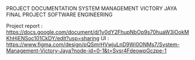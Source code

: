 PROJECT DOCUMENTATION
SYSTEM MANAGEMENT 
VICTORY JAYA
FINAL PROJECT SOFTWARE ENGINEERING 

Project report : https://docs.google.com/document/d/1y0dY2FhupNbOp9s70huaW3iOokMKhHjENSoc101CkDY/edit?usp=sharing
UI             : https://www.figma.com/design/pQSmrHVwjuLnD9Wi0ONMs7/System-Management-Victory-Jaya?node-id=0-1&t=Svsr4FdeowpGczpe-1
